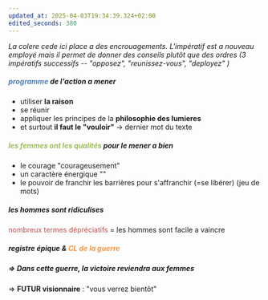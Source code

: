 ```yaml
---
updated_at: 2025-04-03T19:34:39.324+02:00
edited_seconds: 380
---
```

*La colere cede ici place a des encrouagements. L'impératif  est a nouveau employé mais il permet de donner des conseils plutôt que des ordres (3 impératifs successifs -- "opposez", "reunissez-vous", "deployez" )*
##### <font color="#4f81bd">programme</font> de l'action a mener
- utiliser **la raison**
- se réunir
- appliquer les principes de la **philosophie des lumieres**
- et surtout **il faut le "vouloir"** -> dernier mot du texte
##### <font color="#9bbb59">les femmes ont les qualités</font> pour le mener a bien
- le courage "courageusement"
- un caractère énergique ""
- le pouvoir de franchir les barrières pour s'affranchir (=se libérer) (jeu de mots)
##### les hommes sont ridiculises
<font color="#c0504d">nombreux termes dépréciatifs</font> = les hommes sont facile a vaincre
##### registre épique & <font color="#f79646">CL de la guerre</font>

##### => Dans cette guerre, la victoire reviendra aux femmes
=> **FUTUR visionnaire** : "vous verrez bientôt"